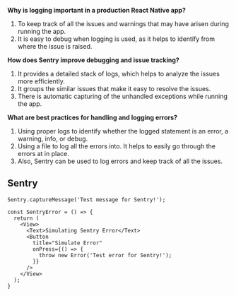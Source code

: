 **Why is logging important in a production React Native app?**
1. To keep track of all the issues and warnings that may have arisen during running the app.
2. It is easy to debug when logging is used, as it helps to identify from where the issue is raised.

**How does Sentry improve debugging and issue tracking?**
1. It provides a detailed stack of logs, which helps to analyze the issues more efficiently.
2. It groups the similar issues that make it easy to resolve the issues.
3. There is automatic capturing of the unhandled exceptions while running the app.

**What are best practices for handling and logging errors?**
1. Using proper logs to identify whether the logged statement is an error, a warning, info, or debug.
2. Using a file to log all the errors into. It helps to easily go through the errors at in place.
3. Also, Sentry can be used to log errors and keep track of all the issues.

## Sentry

```
Sentry.captureMessage('Test message for Sentry!');

const SentryError = () => {
  return (
    <View>
      <Text>Simulating Sentry Error</Text>
      <Button
        title="Simulate Error"
        onPress={() => {
          throw new Error('Test error for Sentry!');
        }}
      />
    </View>
  );
}
```